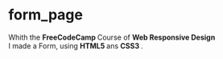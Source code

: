 # form_page
Whith the <strong> FreeCodeCamp </strong> Course of <strong> Web Responsive Design </strong> <br/>
I made a Form, using <strong> HTML5 </strong> ans <strong> CSS3 </strong>.
